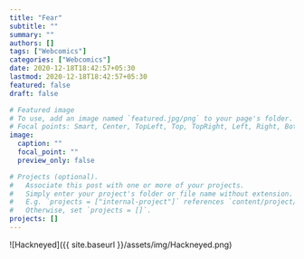 ```yaml
---
title: "Fear"
subtitle: ""
summary: ""
authors: []
tags: ["Webcomics"]
categories: ["Webcomics"]
date: 2020-12-18T18:42:57+05:30
lastmod: 2020-12-18T18:42:57+05:30
featured: false
draft: false

# Featured image
# To use, add an image named `featured.jpg/png` to your page's folder.
# Focal points: Smart, Center, TopLeft, Top, TopRight, Left, Right, BottomLeft, Bottom, BottomRight.
image:
  caption: ""
  focal_point: ""
  preview_only: false

# Projects (optional).
#   Associate this post with one or more of your projects.
#   Simply enter your project's folder or file name without extension.
#   E.g. `projects = ["internal-project"]` references `content/project/deep-learning/index.md`.
#   Otherwise, set `projects = []`.
projects: []
---
```


![Hackneyed]({{ site.baseurl }}/assets/img/Hackneyed.png)
